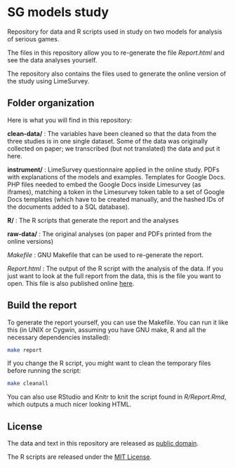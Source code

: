 # SG models study

Repository for data and R scripts used in study on two models for analysis of serious games.

The files in this repository allow you to re-generate the file *Report.html* and see the data analyses yourself.

The repository also contains the files used to generate the online version of the study using LimeSurvey.

## Folder organization

Here is what you will find in this repository:

**clean-data/**
:   The variables have been cleaned so that the data from the three studies is in one single dataset. Some of the data was originally collected on paper; we transcribed (but not translated) the data and put it here. 

**instrument/**
:   LimeSurvey questionnaire applied in the online study. PDFs with explanations of the models and examples. Templates for Google Docs. PHP files needed to embed the Google Docs inside Limesurvey (as iframes), matching a token in the Limesurvey token table to a set of Google Docs templates (which have to be created manually, and the hashed IDs of the documents added to a SQL database). 

**R/**
:   The R scripts that generate the report and the analyses

**raw-data/**
:   The original analyses (on paper and PDFs printed from the online versions)

*Makefile*
:   GNU Makefile that can be used to re-generate the report.

*Report.html*
:   The output of the R script with the analysis of the data. If you just want to look at the full report from the data, this is the file you want to open. This file is also published online [here](http://carvalhomb.github.io/sgmodel_study/Report.html).

## Build the report

To generate the report yourself, you can use the Makefile. You can run it like this (in UNIX or Cygwin, assuming you have GNU make, R and all the necessary dependencies installed):

```bash
make report
```

If you change the R script, you might want to clean the temporary files before running the script:

```bash
make cleanall
```

You can also use RStudio and Knitr to knit the script found in *R/Report.Rmd*, which outputs a much nicer looking HTML.

## License

The data and text in this repository are released as [public domain](http://creativecommons.org/publicdomain/zero/1.0/).

The R scripts are released under the [MIT License](http://opensource.org/licenses/MIT).


